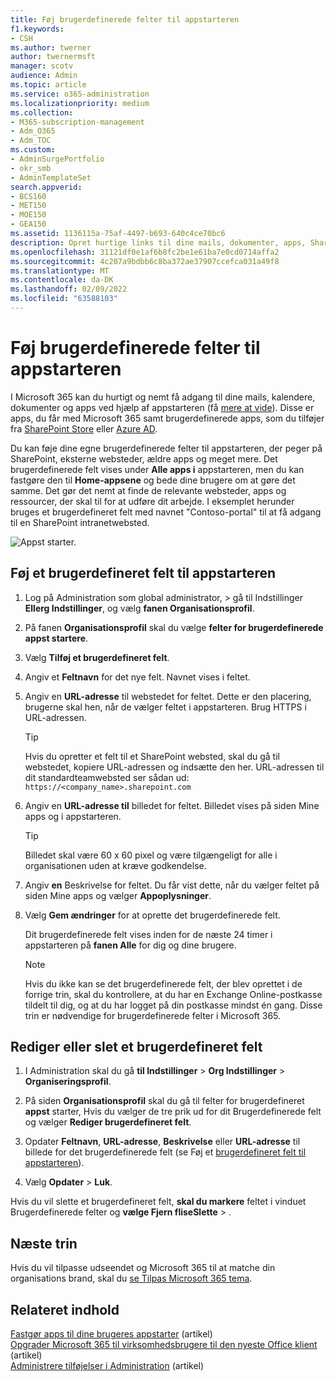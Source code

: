 ```yaml
---
title: Føj brugerdefinerede felter til appstarteren
f1.keywords:
- CSH
ms.author: twerner
author: twernermsft
manager: scotv
audience: Admin
ms.topic: article
ms.service: o365-administration
ms.localizationpriority: medium
ms.collection:
- M365-subscription-management
- Adm_O365
- Adm_TOC
ms.custom:
- AdminSurgePortfolio
- okr_smb
- AdminTemplateSet
search.appverid:
- BCS160
- MET150
- MOE150
- GEA150
ms.assetid: 1136115a-75af-4497-b693-640c4ce70bc6
description: Opret hurtige links til dine mails, dokumenter, apps, SharePoint websteder, eksterne websteder og andre ressourcer ved at føje brugerdefinerede felter til appstarteren.
ms.openlocfilehash: 31121df0e1af6b8fc2be1e61ba7e0cd0714affa2
ms.sourcegitcommit: 4c207a9bdbb6c8ba372ae37907ccefca031a49f8
ms.translationtype: MT
ms.contentlocale: da-DK
ms.lasthandoff: 02/09/2022
ms.locfileid: "63588103"
---
```

# <a name="add-custom-tiles-to-the-app-launcher"></a>Føj brugerdefinerede felter til appstarteren

I Microsoft 365 kan du hurtigt og nemt få adgang til dine mails, kalendere, dokumenter og apps ved hjælp af appstarteren (få [mere at vide](https://support.microsoft.com/office/79f12104-6fed-442f-96a0-eb089a3f476a)). Disse er apps, du får med Microsoft 365 samt brugerdefinerede apps, som du tilføjer fra [SharePoint Store](https://support.microsoft.com/office/dd98e50e-d3db-4ecb-9bb7-82b189822d43) eller [Azure AD](/previous-versions/office/office-365-api/).
  
Du kan føje dine egne brugerdefinerede felter til appstarteren, der peger på SharePoint, eksterne websteder, ældre apps og meget mere. Det brugerdefinerede felt vises under **Alle apps i** appstarteren, men du kan fastgøre den til **Home-appsene** og bede dine brugere om at gøre det samme. Det gør det nemt at finde de relevante websteder, apps og ressourcer, der skal til for at udføre dit arbejde. I eksemplet herunder bruges et brugerdefineret felt med navnet "Contoso-portal" til at få adgang til en SharePoint intranetwebsted. 
  
![Appst starter.](../../media/7acc06cc-ac7a-4c6e-8ea7-81570a5bdbab.png)
  
## <a name="add-a-custom-tile-to-the-app-launcher"></a>Føj et brugerdefineret felt til appstarteren

1. Log på Administration som global administrator,  >  gå til Indstillinger **Ellerg Indstillinger**, og vælg **fanen Organisationsprofil**.
    
2. På fanen **Organisationsprofil** skal du vælge **felter for brugerdefinerede appst startere**.
  
3. Vælg **Tilføj et brugerdefineret felt**. 
  
4. Angiv et **Feltnavn** for det nye felt. Navnet vises i feltet. 
    
5. Angiv en **URL-adresse** til webstedet for feltet. Dette er den placering, brugerne skal hen, når de vælger feltet i appstarteren. Brug HTTPS i URL-adressen.

    > [!TIP]
    > Hvis du opretter et felt til et SharePoint websted, skal du gå til webstedet, kopiere URL-adressen og indsætte den her. URL-adressen til dit standardteamwebsted ser sådan ud: `https://<company_name>.sharepoint.com` 
  
6. Angiv en **URL-adresse til** billedet for feltet. Billedet vises på siden Mine apps og i appstarteren.

    > [!TIP]
    > Billedet skal være 60 x 60 pixel og være tilgængeligt for alle i organisationen uden at kræve godkendelse.

7. Angiv **en** Beskrivelse for feltet. Du får vist dette, når du vælger feltet på siden Mine apps og vælger **Appoplysninger**. 
  
8. Vælg **Gem ændringer** for at oprette det brugerdefinerede felt. 
    
    Dit brugerdefinerede felt vises inden for de næste 24 timer i appstarteren på **fanen Alle** for dig og dine brugere. 

    > [!NOTE]
    > Hvis du ikke kan se det brugerdefinerede felt, der blev oprettet i de forrige trin, skal du kontrollere, at du har en Exchange Online-postkasse tildelt til dig, og at du har logget på din postkasse mindst én gang. Disse trin er nødvendige for brugerdefinerede felter i Microsoft 365. 
  
## <a name="edit-or-delete-a-custom-tile"></a>Rediger eller slet et brugerdefineret felt

1. I Administration skal du gå **til Indstillinger** >  **Org Indstillinger** >  **Organiseringsprofil**.
    
2. På siden **Organisationsprofil** skal du gå til felter for brugerdefineret **appst** starter, Hvis du vælger de tre prik ud for dit Brugerdefinerede felt og vælger **Rediger brugerdefineret felt**.

3. Opdater **Feltnavn**, **URL-adresse**, **Beskrivelse** eller **URL-adresse** til billede for det brugerdefinerede felt (se Føj et [brugerdefineret felt til appstarteren](#add-a-custom-tile-to-the-app-launcher)).
    
4. Vælg **Opdater** \> **Luk**. 
    
Hvis du vil slette et brugerdefineret felt, **skal du markere** feltet i vinduet Brugerdefinerede felter og **vælge Fjern fliseSlette** > . 
  
## <a name="next-steps"></a>Næste trin

 Hvis du vil tilpasse udseendet og Microsoft 365 til at matche din organisations brand, skal du [se Tilpas Microsoft 365 tema](../setup/customize-your-organization-theme.md).

## <a name="related-content"></a>Relateret indhold

[Fastgør apps til dine brugeres appstarter](pin-apps-to-app-launcher.md) (artikel)\
[Opgrader Microsoft 365 til virksomhedsbrugere til den nyeste Office klient](../setup/upgrade-users-to-latest-office-client.md) (artikel)\
[Administrere tilføjelser i Administration](../manage/manage-addins-in-the-admin-center.md) (artikel)
